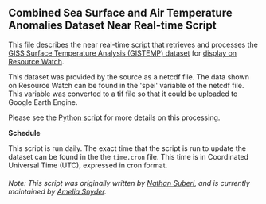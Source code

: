 ## Combined Sea Surface and Air Temperature Anomalies Dataset Near Real-time Script
This file describes the near real-time script that retrieves and processes the [GISS Surface Temperature Analysis (GISTEMP) dataset](https://www.esrl.noaa.gov/psd/data/gridded/data.gistemp.html) for [display on Resource Watch](https://resourcewatch.org/data/explore/cli_035_Surface-Temperature-Anomalies).

This dataset was provided by the source as a netcdf file. The data shown on Resource Watch can be found in the 'spei' variable of the netcdf file. This variable was converted to a tif file so that it could be uploaded to Google Earth Engine.

Please see the [Python script](https://github.com/resource-watch/nrt-scripts/blob/master/cli_035_surface_temp_analysis/contents/src/__init__.py) for more details on this processing.

**Schedule**

This script is run daily. The exact time that the script is run to update the dataset can be found in the the `time.cron` file. This time is in Coordinated Universal Time (UTC), expressed in cron format.

###### Note: This script was originally written by [Nathan Suberi](mailto:nathan.suberi@wri.org), and is currently maintained by [Amelia Snyder](https://www.wri.org/profile/amelia-snyder).
